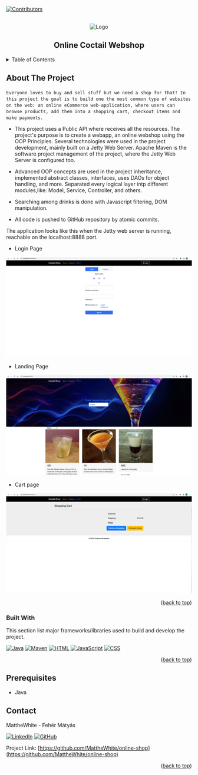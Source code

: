 <a name="readme-top"></a>


[![Contributors][contributors-shield]][contributors-url]




<!-- PROJECT LOGO -->
<br />
<div align="center">
    <img src="https://t3.ftcdn.net/jpg/00/50/07/72/360_F_50077203_AzFcB0jeupusdu9XynnfDTTrU6TVKDvL.jpg" alt="Logo" width="600" height="150">
  <h2 align="center" style="font-weight: bold">Online Coctail Webshop</h2>
</div>


<!-- TABLE OF CONTENTS -->
<details>
  <summary>Table of Contents</summary>
  <ol>
    <li>
      <a href="#about-the-project">About The Project</a>
      <ul>
        <li><a href="#built-with">Built With</a></li>
      </ul>
    </li>
    <li>
      <a href="#getting-started">Getting Started</a>
      <ul>
        <li><a href="#prerequisites">Prerequisites</a></li>
        <li><a href="#installation">Installation</a></li>
      </ul>
    </li>
    <li><a href="#usage">Usage</a></li>
    <li><a href="#contact">Contact</a></li>
  </ol>
</details>



<!-- ABOUT THE PROJECT -->
## About The Project

`Everyone loves to buy and sell stuff but we need a shop for that! In this project the goal is to build one the most common type of websites on the web: an online eCommerce web-application, where users can browse products, add them into a shopping cart, checkout items and make payments.` 


* This project uses a Public API where receives all the resources. The project's purpose is to create a webapp, an online webshop using the OOP Principles. Several technologies were used in the project development, mainly built on a Jetty Web Server. Apache Maven is the software project management of the project, where the Jetty Web Server is configured too.

* Advanced OOP concepts are used in the project inheritance, implemented abstract classes, interfaces, uses DAOs for object handling, and more. Separated every logical layer intp different modules,like: Model, Service, Controller, and others.

* Searching among drinks is done with Javascript filtering, DOM manipulation.

* All code is pushed to GitHub repository by atomic commits.



The application looks like this when the Jetty web server is running, reachable on the localhost:8888 port.

  - Login Page

 ![Login](online-shop-login.png)

  - Landing Page

![LandingPage](online-shop-main.png)

  - Cart page

![Cart](online-shop-cart.png)


<p align="right">(<a href="#readme-top">back to top</a>)</p>



### Built With

This section list major frameworks/libraries used to build and develop the project.


[![Java][java.com]][java-url]
[![Maven][maven.com]][maven-url]
[![HTML][html.com]][html-url]
[![JavaScript][javascript.com]][javascript-url]
[![CSS][css.com]][css-url]



<p align="right">(<a href="#readme-top">back to top</a>)</p>



## Prerequisites

* Java



<!-- CONTACT -->
## Contact

MattheWhite - Fehér Mátyás

[![LinkedIn][linkedin-shield]][linkedin-url]
[![GitHub][github-shield]][github-url]

Project Link: [https://github.com/MattheWhite/online-shop](https://github.com/MattheWhite/online-shop)


<p align="right">(<a href="#readme-top">back to top</a>)</p>



<!-- MARKDOWN LINKS & IMAGES -->
<!-- https://www.markdownguide.org/basic-syntax/#reference-style-links -->
[contributors-shield]: https://img.shields.io/github/contributors/MattheWhite/online-shop.svg?style=for-the-badge
[contributors-url]: https://github.com/MattheWhite/online-shop/graphs/contributors
[linkedin-shield]: https://img.shields.io/badge/-LinkedIn-black.svg?style=for-the-badge&logo=linkedin&colorB=349
[linkedin-url]: https://www.linkedin.com/in/matyas-feher/
[github-shield]: https://img.shields.io/badge/-GitHub-black.svg?style=for-the-badge&logo=github&colorB=947
[github-url]: https://github.com/MattheWhite
[java.com]: https://img.shields.io/badge/Java-black.svg?style=for-the-badge&logo=java&colorB=yellow
[java-url]: https://dev.java/
[maven.com]: https://img.shields.io/badge/Apache%20Maven-C71A36?style=for-the-badge&logo=Apache%20Maven&logoColor=white
[maven-url]: https://maven.apache.org/index.html
[javascript.com]: https://img.shields.io/badge/javascript-%23323330.svg?style=for-the-badge&logo=javascript&logoColor=%23F7DF1E
[javascript-url]: https://javascript.com/
[css.com]: https://img.shields.io/badge/css3-%231572B6.svg?style=for-the-badge&logo=css3&logoColor=white
[css-url]: https://en.wikipedia.org/wiki/CSS
[html.com]: https://img.shields.io/badge/html5-%23E34F26.svg?style=for-the-badge&logo=html5&logoColor=white
[html-url]: https://en.wikipedia.org/wiki/HTML5

